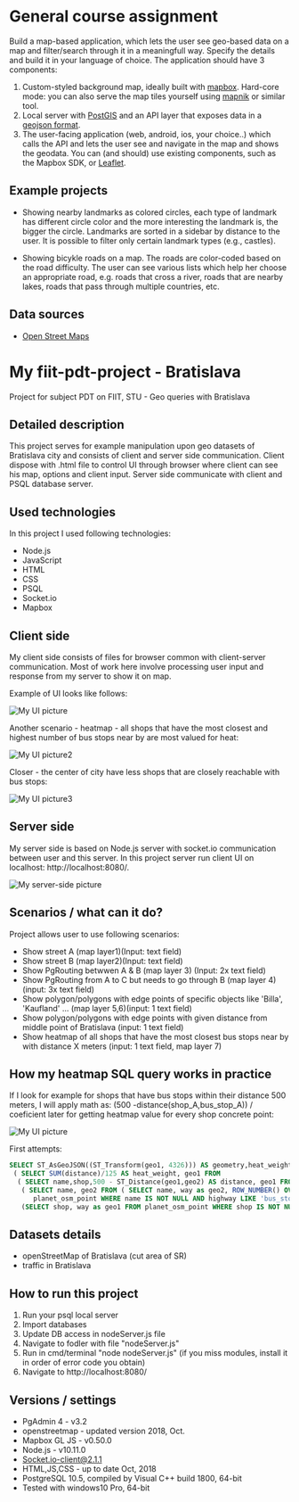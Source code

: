 # General course assignment

Build a map-based application, which lets the user see geo-based data on a map and filter/search through it in a meaningfull way. Specify the details and build it in your language of choice. The application should have 3 components:

1. Custom-styled background map, ideally built with [mapbox](http://mapbox.com). Hard-core mode: you can also serve the map tiles yourself using [mapnik](http://mapnik.org/) or similar tool.
2. Local server with [PostGIS](http://postgis.net/) and an API layer that exposes data in a [geojson format](http://geojson.org/).
3. The user-facing application (web, android, ios, your choice..) which calls the API and lets the user see and navigate in the map and shows the geodata. You can (and should) use existing components, such as the Mapbox SDK, or [Leaflet](http://leafletjs.com/).

## Example projects

- Showing nearby landmarks as colored circles, each type of landmark has different circle color and the more interesting the landmark is, the bigger the circle. Landmarks are sorted in a sidebar by distance to the user. It is possible to filter only certain landmark types (e.g., castles).

- Showing bicykle roads on a map. The roads are color-coded based on the road difficulty. The user can see various lists which help her choose an appropriate road, e.g. roads that cross a river, roads that are nearby lakes, roads that pass through multiple countries, etc.

## Data sources

- [Open Street Maps](https://www.openstreetmap.org/)

# My fiit-pdt-project - Bratislava
Project for subject PDT on FIIT, STU - Geo queries with Bratislava

## Detailed description

This project serves for example manipulation upon geo datasets of Bratislava city and consists of client and server side communication. Client dispose with .html file to control UI through browser where client can see his map, options and client input. Server side communicate with client and PSQL database server.

## Used technologies

In this project I used following technologies:
* Node.js
* JavaScript
* HTML
* CSS
* PSQL
* Socket.io
* Mapbox

## Client side

My client side consists of files for browser common with client-server communication. Most of work here involve processing user input and response from my server to show it on map.

Example of UI looks like follows:

![My UI picture](https://github.com/Marek-Bernad/assignment-gis/blob/master/images/ui.png)

Another scenario - heatmap - all shops that have the most closest and highest number of bus stops near by are most valued for heat:

![My UI picture2](https://github.com/Marek-Bernad/assignment-gis/blob/master/images/heatmap_ui.png)

Closer - the center of city have less shops that are closely reachable with bus stops:

![My UI picture3](https://github.com/Marek-Bernad/assignment-gis/blob/master/images/heatmap_ui2.png)

## Server side

My server side is based on Node.js server with socket.io communication between user and this server. In this project server run client UI on localhost: http://localhost:8080/. 

![My server-side picture](https://github.com/Marek-Bernad/assignment-gis/blob/master/images/server.png)

## Scenarios / what can it do?

Project allows user to use following scenarios:
* Show street A (map layer1)(Input: text field)
* Show street B (map layer2)(Input: text field)
* Show PgRouting betwwen A & B (map layer 3) (Input: 2x text field)
* Show PgRouting from A to C but needs to go through B (map layer 4)(input: 3x text field)
* Show polygon/polygons with edge points of specific objects like 'Billa', 'Kaufland' ... (map layer 5,6)(input: 1 text field)
* Show polygon/polygons with edge points with given distance from middle point of Bratislava (input: 1 text field)
* Show heatmap of all shops that have the most closest bus stops near by with distance X meters (input: 1 text field, map layer 7)

## How my heatmap SQL query works in practice

If I look for example for shops that have bus stops within their distance 500 meters, I will apply math as: (500 -distance(shop_A,bus_stop_A)) / coeficient later for getting heatmap value for every shop concrete point:

![My UI picture](https://github.com/Marek-Bernad/assignment-gis/blob/master/images/heatmap.png)

First attempts:

```sql
SELECT ST_AsGeoJSON((ST_Transform(geo1, 4326))) AS geometry,heat_weight AS heat_weight FROM
 ( SELECT SUM(distance)/125 AS heat_weight, geo1 FROM 
  ( SELECT name,shop,500 - ST_Distance(geo1,geo2) AS distance, geo1 FROM
   ( SELECT name, geo2 FROM ( SELECT name, way as geo2, ROW_NUMBER() OVER (PARTITION BY name ORDER BY name) FROM
      planet_osm_point WHERE name IS NOT NULL AND highway LIKE 'bus_stop' ) AS bus_stops WHERE bus_stops.row_number = 1 ) AS distincted_bus_stops, 
   (SELECT shop, way as geo1 FROM planet_osm_point WHERE shop IS NOT NULL) AS shops WHERE ST_Distance(geo1,geo2) < 500  ) AS subselect GROUP BY geo1  ) AS subselect2;
```

## Datasets details

* openStreetMap of Bratislava (cut area of SR)
* traffic in Bratislava

## How to run this project

1. Run your psql local server
2. Import databases
3. Update DB access in nodeServer.js file
4. Navigate to fodler with file "nodeServer.js"
5. Run in cmd/terminal "node nodeServer.js" (if you miss modules, install it in order of error code you obtain)
6. Navigate to http://localhost:8080/
 

## Versions / settings

* PgAdmin 4 - v3.2
* openstreetmap - updated version 2018, Oct.
* Mapbox GL JS - v0.50.0
* Node.js - v10.11.0
* Socket.io-client@2.1.1
* HTML,JS,CSS - up to date Oct, 2018
* PostgreSQL 10.5, compiled by Visual C++ build 1800, 64-bit
* Tested with windows10 Pro, 64-bit


